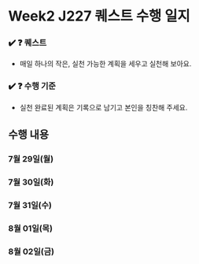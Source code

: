 # Week2 J227 퀘스트 수행 일지

### ✔️ ❓ 퀘스트

- 매일 하나의 작은, 실천 가능한 계획을 세우고 실천해 보아요.

### ✔️ ❓ 수행 기준

- 실천 완료된 계획은 기록으로 남기고 본인을 칭찬해 주세요.

## 수행 내용

### 7월 29일(월)


### 7월 30일(화)


### 7월 31일(수)


### 8월 01일(목)


### 8월 02일(금)

